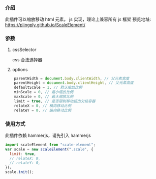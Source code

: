 ### 介绍

此插件可以缩放移动 html 元素， js 实现，理论上兼容所有 js 框架
预览地址: https://plingply.github.io/ScaleElement/

### 参数

1. cssSelector

   css 合法选择器

2. options

```javascript
    parentWidth = document.body.clientWidth, // 父元素宽度
    parentHeight = document.body.clientHeight, // 父元素高度
    defaultScale = 1, // 默认缩放比例
    minScale = 0, // 最小缩放比例
    maxScale = 0, // 最大缩放比例
    limit = true, // 是否限制移动超出父级容器
    relateX = 0, // 横向移动比例
    relateY = 0, // 纵向移动比例
```

### 使用方式

此插件依赖 hammerjs，请先引入 hammerjs

```javascript
import scaleElement from "scale-element";
var scale = new scaleElement(".scale", {
  limit: true,
  // relateX: 0,
  // relateY: 0,
});
scale.init();
```
